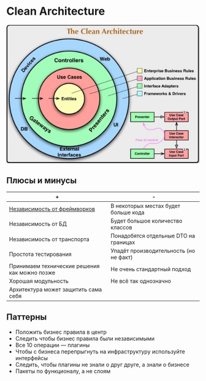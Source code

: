 # Clean Architecture

![clean](../../../img/arch/cleanarch.png)

## Плюсы и минусы

| + | - |
| - | - |
|[Независимость от фреймворков](https://youtu.be/fx6NWIgjH7w)|В некоторых местах будет больше кода|
|Независимость от БД|Будет большое количество классов|
|Независимость от транспорта|Понадобятся отдельные DTO на границах|
|Простота тестирования|Упадёт производительность (но не факт)|
|Принимаем технические решения как можно позже|Не очень стандартный подход|
|Хорошая модульность|Не всё так однозначно|
|Архитектура может защитить сама себя||

## Паттерны

- Положить бизнес правила в центр
- Следить чтобы бизнес правила были независимыми
- Все 10 операции — плагины
- Чтобы с бизнеса перепрыгнуть на инфраструктуру используйте интерфейсы
- Следить, чтобы плагины не знали о друг друге, а знали о бизнесе
- Пакеты по функционалу, а не слоям